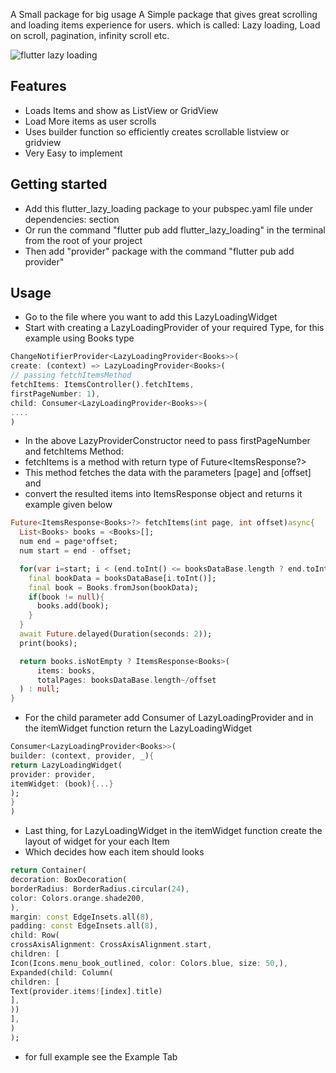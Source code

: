 A Small package for big usage
A Simple package that gives great scrolling and loading items experience for users.
which is called: Lazy loading, Load on scroll, pagination, infinity scroll etc.

![flutter lazy loading](https://miro.medium.com/v2/resize:fit:288/format:webp/1*RuY95009B8Kcg1tKrVgMiA.gif)

## Features
* Loads Items and show as ListView or GridView
* Load More items as user scrolls
* Uses builder function so efficiently creates scrollable listview or gridview
* Very Easy to implement

## Getting started

* Add this flutter_lazy_loading package to your pubspec.yaml file under dependencies: section
* Or run the command "flutter pub add flutter_lazy_loading" in the terminal from the root of your project
* Then add "provider" package with the command "flutter pub add provider"

## Usage
 
* Go to the file where you want to add this LazyLoadingWidget
* Start with creating a LazyLoadingProvider of your required Type, for this example using Books type
```dart
ChangeNotifierProvider<LazyLoadingProvider<Books>>(
create: (context) => LazyLoadingProvider<Books>(
// passing fetchItemsMethod
fetchItems: ItemsController().fetchItems,
firstPageNumber: 1),
child: Consumer<LazyLoadingProvider<Books>>(
....
)
```
* In the above LazyProviderConstructor need to pass firstPageNumber and fetchItems Method:
* fetchItems is a method with return type of Future<ItemsResponse<Books>?>
* This method fetches the data with the parameters [page] and [offset] and 
* convert the resulted items into ItemsResponse<Books> object and returns it example given below
```dart
Future<ItemsResponse<Books>?> fetchItems(int page, int offset)async{
  List<Books> books = <Books>[];
  num end = page*offset;
  num start = end - offset;

  for(var i=start; i < (end.toInt() <= booksDataBase.length ? end.toInt() : booksDataBase.length); i++){
    final bookData = booksDataBase[i.toInt()];
    final book = Books.fromJson(bookData);
    if(book != null){
      books.add(book);
    }
  }
  await Future.delayed(Duration(seconds: 2));
  print(books);

  return books.isNotEmpty ? ItemsResponse<Books>(
      items: books,
      totalPages: booksDataBase.length~/offset
  ) : null;
}
```
* For the child parameter add Consumer of LazyLoadingProvider and in the itemWidget function return the LazyLoadingWidget
```dart
Consumer<LazyLoadingProvider<Books>>(
builder: (context, provider, _){
return LazyLoadingWidget(
provider: provider,
itemWidget: (book){...}
);
}
)
```
* Last thing, for LazyLoadingWidget in the itemWidget function create the layout of widget for your each Item
* Which decides how each item should looks
```dart
return Container(
decoration: BoxDecoration(
borderRadius: BorderRadius.circular(24),
color: Colors.orange.shade200,
),
margin: const EdgeInsets.all(8),
padding: const EdgeInsets.all(8),
child: Row(
crossAxisAlignment: CrossAxisAlignment.start,
children: [
Icon(Icons.menu_book_outlined, color: Colors.blue, size: 50,),
Expanded(child: Column(
children: [
Text(provider.items![index].title)
],
))
],
)
);
```

* for full example see the Example Tab

    
